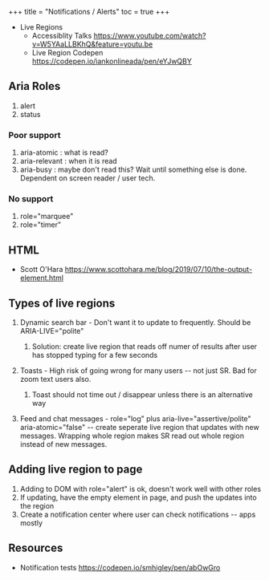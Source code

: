 +++
title = "Notifications / Alerts"
toc = true
+++

- Live Regions 
	- Accessiblity Talks <https://www.youtube.com/watch?v=W5YAaLLBKhQ&feature=youtu.be>
	- Live Region Codepen <https://codepen.io/iankonlineada/pen/eYJwQBY>

## Aria Roles

1. alert
2. status

### Poor support

1. aria-atomic : what is read?
2. aria-relevant : when it is read
3. aria-busy : maybe don't read this? Wait until something else is done. Dependent on screen reader / user tech.

### No support

1. role="marquee"
2. role="timer"

## HTML <output>

- Scott O'Hara <https://www.scottohara.me/blog/2019/07/10/the-output-element.html>

## Types of live regions

1. Dynamic search bar - Don't want it to update to frequently. Should be ARIA-LIVE="polite"
	1. Solution: create live region that reads off numer of results after user has stopped typing for a few seconds

2. Toasts - High risk of going wrong for many users -- not just SR. Bad for zoom text users also.
	1. Toast should not time out / disappear unless there is an alternative way 

3. Feed and chat messages - role="log" plus aria-live="assertive/polite" aria-atomic="false" -- create seperate live region that updates with new messages. Wrapping whole region makes SR read out whole region instead of new messages.

## Adding live region to page

1. Adding to DOM with role="alert" is ok, doesn't work well with other roles
2. If updating, have the empty element in page, and push the updates into the region
3. Create a notification center where user can check notifications -- apps mostly

## Resources

- Notification tests <https://codepen.io/smhigley/pen/abOwGro>
